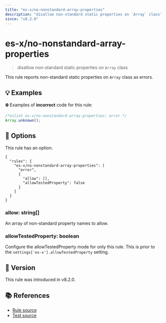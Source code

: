 ```yaml
---
title: "es-x/no-nonstandard-array-properties"
description: "disallow non-standard static properties on `Array` class"
since: "v8.2.0"
---
```


# es-x/no-nonstandard-array-properties
> disallow non-standard static properties on `Array` class

This rule reports non-standard static properties on `Array` class as errors.

## 💡 Examples

⛔ Examples of **incorrect** code for this rule:

<eslint-playground type="bad">

```js
/*eslint es-x/no-nonstandard-array-properties: error */
Array.unknown();
```

</eslint-playground>

## 🔧 Options

This rule has an option.

```jsonc
{
  "rules": {
    "es-x/no-nonstandard-array-properties": [
      "error",
      {
        "allow": [],
        "allowTestedProperty": false
      }
    ]
  }
}
```

### allow: string[]

An array of non-standard property names to allow.

### allowTestedProperty: boolean

Configure the allowTestedProperty mode for only this rule.
This is prior to the `settings['es-x'].allowTestedProperty` setting.

## 🚀 Version

This rule was introduced in v8.2.0.

## 📚 References

- [Rule source](https://github.com/eslint-community/eslint-plugin-es-x/blob/master/lib/rules/no-nonstandard-array-properties.js)
- [Test source](https://github.com/eslint-community/eslint-plugin-es-x/blob/master/tests/lib/rules/no-nonstandard-array-properties.js)
